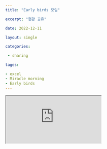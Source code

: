 ```yaml
---
title: "Early birds 모임"

excerpt: "현황 공유"

date: 2022-12-11

layout: single

categories:

 - sharing

tages:

- excel
- Miracle morning
- Early birds
---
```


<iframe src="https://docs.google.com/spreadsheets/d/e/2PACX-1vQ_XuAbRW5-3xzzlcCZgPAdiScxkUd-zboWIVeYbXCXSAxJlAHsorgUTXCbKTJODNAhtUJ1_zeFqQzX/pubhtml?gid=0&amp;
             frameborder ='0';
             scrolling='no';
             style="overflow-x:hidden; overflow:auto; width:100%; min-height:500px;";
             single=true&amp;
             widget=true&amp;
             headers=false">
</iframe>
